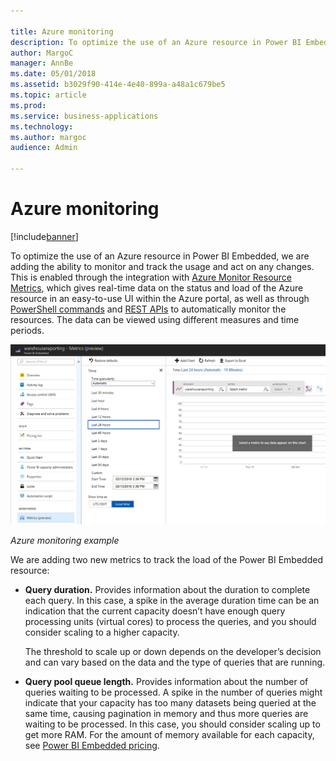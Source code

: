 ```yaml
---

title: Azure monitoring
description: To optimize the use of an Azure resource in Power BI Embedded, we are adding the ability to monitor and track the usage and act on any changes.
author: MargoC
manager: AnnBe
ms.date: 05/01/2018
ms.assetid: b3029f90-414e-4e40-899a-a48a1c679be5
ms.topic: article
ms.prod: 
ms.service: business-applications
ms.technology: 
ms.author: margoc
audience: Admin

---
```

#  Azure monitoring




[!include[banner](../../../includes/banner.md)]

To optimize the use of an Azure resource in Power BI Embedded, we are adding the
ability to monitor and track the usage and act on any changes. This is enabled
through the integration with [Azure Monitor Resource
Metrics](https://docs.microsoft.com/en-us/azure/monitoring-and-diagnostics/monitoring-overview-metrics),
which gives real-time data on the status and load of the Azure resource in an
easy-to-use UI within the Azure portal, as well as through [PowerShell
commands](https://docs.microsoft.com/en-us/powershell/module/azurerm.insights/get-azurermmetric?view=azurermps-5.3.0)
and [REST APIs](https://docs.microsoft.com/en-us/rest/api/monitor/metrics/list)
to automatically monitor the resources. The data can be viewed using different
measures and time periods.

![A screenshot of an example of Azure monitoring](media/azure-monitoring-1.png "A screenshot of an example of Azure monitoring")
<!-- picture -->


*Azure monitoring example*

We are adding two new metrics to track the load of the Power BI Embedded
resource:

-   **Query duration.** Provides information about the duration to complete each
    query. In this case, a spike in the average duration time can be an
    indication that the current capacity doesn’t have enough query processing
    units (virtual cores) to process the queries, and you should consider
    scaling to a higher capacity.

    The threshold to scale up or down depends on the developer’s decision and can
vary based on the data and the type of queries that are running.

-   **Query pool queue length.** Provides information about the number of
    queries waiting to be processed. A spike in the number of queries might
    indicate that your capacity has too many datasets being queried at the same
    time, causing pagination in memory and thus more queries are waiting to be
    processed. In this case, you should consider scaling up to get more RAM. For
    the amount of memory available for each capacity, see [Power BI Embedded
    pricing](https://azure.microsoft.com/en-us/pricing/details/power-bi-embedded/).
